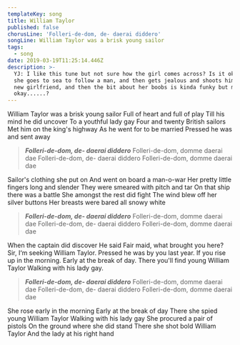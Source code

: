 ```yaml
---
templateKey: song
title: William Taylor
published: false
chorusLine: 'Folleri-de-dom, de- daerai diddero'
songLine: William Taylor was a brisk young sailor
tags:
  - song
date: 2019-03-19T11:25:14.446Z
description: >-
  YJ: I like this tune but not sure how the girl comes across? Is it okay that
  she goes to sea to follow a man, and then gets jealous and shoots him and his
  new girlfriend, and then the bit about her boobs is kinda funky but maybe
  okay......?
---
```

William Taylor was a brisk young sailor
Full of heart and full of play
Till his mind he did uncover
To a youthful lady gay
Four and twenty British sailors
Met him on the king's highway
As he went for to be married
Pressed he was and sent away

> ***Folleri-de-dom, de- daerai diddero***
Folleri-de-dom, domme daerai dae
Folleri-de-dom, de- daerai diddero
Folleri-de-dom, domme daerai dae

Sailor's clothing she put on
And went on board a man-o-war
Her pretty little fingers long and slender
They were smeared with pitch and tar
On that ship there was a battle
She amongst the rest did fight
The wind blew off her silver buttons
Her breasts were bared all snowy white

> ***Folleri-de-dom, de- daerai diddero***
Folleri-de-dom, domme daerai dae
Folleri-de-dom, de- daerai diddero
Folleri-de-dom, domme daerai dae

When the captain did discover
He said Fair maid, what brought you here?
Sir, I‘m seeking William Taylor.
Pressed he was by you last year.
If you rise up in the morning.
Early at the break of day.
There you'll find young William Taylor
Walking with his lady gay.

> ***Folleri-de-dom, de- daerai diddero***
Folleri-de-dom, domme daerai dae
Folleri-de-dom, de- daerai diddero
Folleri-de-dom, domme daerai dae

She rose early in the morning
Early at the break of day
There she spied young William Taylor
Walking with his lady gay
She procured a pair of pistols
On the ground where she did stand
There she shot bold William Taylor
And the lady at his right hand
